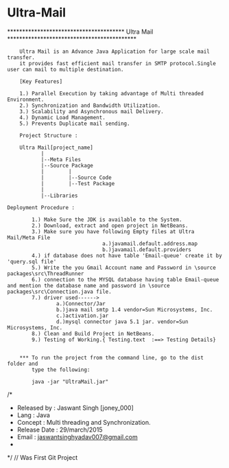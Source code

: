 # Ultra-Mail
								
***************************************    Ultra Mail    *******************************************
							
		Ultra Mail is an Advance Java Application for large scale mail transfer.
		it provides fast efficient mail transfer in SMTP protocol.Single user can mail to multiple destination.  

		[Key Features]
		
		1.) Parallel Execution by taking advantage of Multi threaded Environment.
		2.) Synchronization and Bandwidth Utilization.
		3.) Scalability and Asynchronous mail Delivery.
		4.) Dynamic Load Management.
		5.) Prevents Duplicate mail sending.
		
	    Project Structure :
		
		Ultra Mail[project_name]
		       |
			   |--Meta Files
			   |--Source Package
			   |		|
			   |		|--Source Code
			   |		|--Test Package
			   |
			   |--Libraries
		
	Deployment Procedure : 
			
			1.) Make Sure the JDK is available to the System.
			2.) Download, extract and open project in NetBeans.
			3.) Make sure you have following Empty files at Ultra Mail/Meta File 
								   a.)javamail.default.address.map
								   b.)javamail.default.providers	
			4.) if database does not have table 'Email-queue' create it by 'query.sql file'
			5.) Write the you Gmail Account name and Password in \source packages\src\ThreadRunner
			6.) connection to the MYSQL database having table Email-queue and mention the database name and password in \source packages\src\Connection.java file.
			7.) driver used------>
					a.)Connector/Jar
					b.)java mail smtp 1.4 vendor=Sun Microsystems, Inc.
					c.)activation.jar
					d.)mysql connector java 5.1 jar. vendor=Sun Microsystems, Inc.
			8.) Clean and Build Project in NetBeans.
			9.) Testing of Working.{ Testing.text  :==> Testing Details}
 			
		
		***	To run the project from the command line, go to the dist folder and
			type the following:

			java -jar "UltraMail.jar" 

/*
 * Released by    : Jaswant Singh [joney_000]
 * Lang   	    	: Java
 * Concept 		    : Multi threading and Synchronization.
 * Release Date   : 29/march/2015
 * Email 		      : jaswantsinghyadav007@gmail.com
 *
 */ 
 // Was First Git Project
